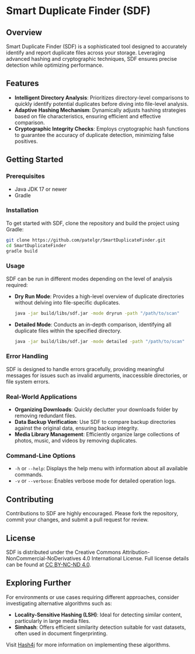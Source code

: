 # Smart Duplicate Finder (SDF)

## Overview
Smart Duplicate Finder (SDF) is a sophisticated tool designed to accurately identify and report duplicate files across your storage. Leveraging advanced hashing and cryptographic techniques, SDF ensures precise detection while optimizing performance.

## Features
- **Intelligent Directory Analysis**: Prioritizes directory-level comparisons to quickly identify potential duplicates before diving into file-level analysis.
- **Adaptive Hashing Mechanism**: Dynamically adjusts hashing strategies based on file characteristics, ensuring efficient and effective comparison.
- **Cryptographic Integrity Checks**: Employs cryptographic hash functions to guarantee the accuracy of duplicate detection, minimizing false positives.

## Getting Started

### Prerequisites
- Java JDK 17 or newer
- Gradle

### Installation
To get started with SDF, clone the repository and build the project using Gradle:

```bash
git clone https://github.com/patelgr/SmartDuplicateFinder.git
cd SmartDuplicateFinder
gradle build
```

### Usage
SDF can be run in different modes depending on the level of analysis required:

- **Dry Run Mode**: Provides a high-level overview of duplicate directories without delving into file-specific duplicates.
    ```bash
    java -jar build/libs/sdf.jar -mode dryrun -path "/path/to/scan"
    ```

- **Detailed Mode**: Conducts an in-depth comparison, identifying all duplicate files within the specified directory.
    ```bash
    java -jar build/libs/sdf.jar -mode detailed -path "/path/to/scan"
    ```

### Error Handling
SDF is designed to handle errors gracefully, providing meaningful messages for issues such as invalid arguments, inaccessible directories, or file system errors.

### Real-World Applications
- **Organizing Downloads**: Quickly declutter your downloads folder by removing redundant files.
- **Data Backup Verification**: Use SDF to compare backup directories against the original data, ensuring backup integrity.
- **Media Library Management**: Efficiently organize large collections of photos, music, and videos by removing duplicates.

### Command-Line Options
- `-h` or `--help`: Displays the help menu with information about all available commands.
- `-v` or `--verbose`: Enables verbose mode for detailed operation logs.

## Contributing
Contributions to SDF are highly encouraged. Please fork the repository, commit your changes, and submit a pull request for review.

## License
SDF is distributed under the Creative Commons Attribution-NonCommercial-NoDerivatives 4.0 International License. Full license details can be found at [CC BY-NC-ND 4.0](https://creativecommons.org/licenses/by-nc-nd/4.0/).

## Exploring Further
For environments or use cases requiring different approaches, consider investigating alternative algorithms such as:
- **Locality-Sensitive Hashing (LSH)**: Ideal for detecting similar content, particularly in large media files.
- **Simhash**: Offers efficient similarity detection suitable for vast datasets, often used in document fingerprinting.

Visit [Hash4j](https://github.com/dynatrace-oss/hash4j) for more information on implementing these algorithms.
